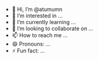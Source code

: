 - 👋 Hi, I’m @atumumn
- 👀 I’m interested in ...
- 🌱 I’m currently learning ...
- 💞️ I’m looking to collaborate on ...
- 📫 How to reach me ...
- 😄 Pronouns: ...
- ⚡ Fun fact: ...

<!---
atumumn/atumumn is a ✨ special ✨ repository because its `README.md` (this file) appears on your GitHub profile.
You can click the Preview link to take a look at your changes.
--->
